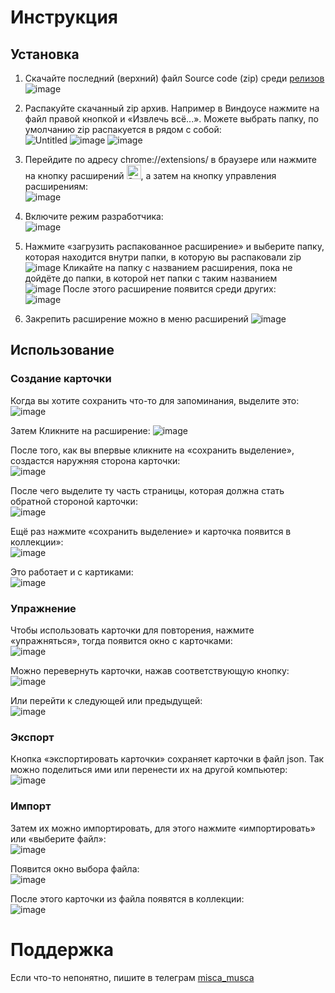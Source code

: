 # Инструкция
## Установка
1. Скачайте последний (верхний) файл Source code (zip) среди [релизов](https://github.com/Napordisch/chillcards/releases)\
![image](https://github.com/user-attachments/assets/95ee13f9-161b-469e-9e14-5de11d76bc28)

2. Распакуйте скачанный zip архив. Например в Виндоусе нажмите на файл правой кнопкой и «Извлечь всё...». Можете выбрать папку, по умолчанию zip распакуется в рядом с собой:\
![Untitled](https://github.com/user-attachments/assets/3003dec2-7dc1-4ee4-92d7-ff1bbc165530)
![image](https://github.com/user-attachments/assets/9dd3709e-9ab8-418a-b86e-c9e635712025)
![image](https://github.com/user-attachments/assets/bcc96530-37b6-446e-9cf1-2430427c8278)

4. Перейдите по адресу chrome://extensions/ в браузере или нажмите на кнопку расширений <img width="23" alt="Screenshot 2024-12-16 at 11 38 39" src="https://github.com/user-attachments/assets/52daeb6e-13c8-4d94-9281-aea2b9c7d48c" />, а затем на кнопку управления расширениям:\
![image](https://github.com/user-attachments/assets/11e6c8ff-20da-4dd2-9e9e-fcc06ef8cadc)

5. Включите режим разработчика:\
![image](https://github.com/user-attachments/assets/896c6c5d-ea0d-497e-8d9f-559d315b1ca6)

6. Нажмите «загрузить распакованное расширение» и выберите папку, которая находится внутри папки, в которую вы распаковали zip\
![image](https://github.com/user-attachments/assets/22bc0ace-7433-404e-aecb-7b8cdaca2b14)
Кликайте на папку с названием расширения, пока не дойдёте до папки, в которой нет папки с таким названием\
![image](https://github.com/user-attachments/assets/21a6957a-58be-4e0d-9b3c-5d4b79095a7f)
После этого расширение появится среди других:\
![image](https://github.com/user-attachments/assets/c80e769c-3339-4672-878d-25b70bb58e6d)

7. Закрепить расширение можно в меню расширений ![image](https://github.com/user-attachments/assets/45c5325c-97f0-4f09-a7c1-c68c0a39b147)

## Использование
### Создание карточки
Когда вы хотите сохранить что-то для запоминания, выделите это:\
![image](https://github.com/user-attachments/assets/f98fc751-4294-4a7c-a1cf-9a68d0d82735)

Затем Кликните на расширение:
![image](https://github.com/user-attachments/assets/db4ed92c-fe5c-42af-b14c-108dd8d4e6b4)

После того, как вы впервые кликните на «сохранить выделение», создастся наружняя сторона карточки:\
![image](https://github.com/user-attachments/assets/236b7060-b793-4084-8793-e4f877c5401a)

После чего выделите ту часть страницы, которая должна стать обратной стороной карточки:\
![image](https://github.com/user-attachments/assets/39fb355c-94d8-4807-a498-c001de2c4513)

Ещё раз нажмите «сохранить выделение» и карточка появится в коллекции»:\
![image](https://github.com/user-attachments/assets/dbb2be9a-aa8e-47c5-bb41-b66cb4f0b693)

Это работает и с картиками:\
![image](https://github.com/user-attachments/assets/eeb8073d-d099-4d56-b4e1-c0c7dc14d294)

### Упражнение
Чтобы использовать карточки для повторения, нажмите «упражняться», тогда появится окно с карточками:\
![image](https://github.com/user-attachments/assets/0b0b61c7-ad0e-4901-9746-9b4a9cbedc7c)

Можно перевернуть карточки, нажав соответствующую кнопку:\
![image](https://github.com/user-attachments/assets/1e1e7fba-d403-4dab-9d3d-fed60ae58131)

Или перейти к следующей или предыдущей:\
![image](https://github.com/user-attachments/assets/3adac0ce-cbfa-4d92-ad99-fa17ed6200ab)

### Экспорт
Кнопка «экспортировать карточки» сохраняет карточки в файл json. Так  можно поделиться ими или перенести их на другой компьютер:\
![image](https://github.com/user-attachments/assets/3eb212fc-5ccd-42b5-a958-394e3bf43993)

### Импорт
Затем их можно импортировать, для этого нажмите «импортировать» или «выберите файл»:\
![image](https://github.com/user-attachments/assets/203cbb76-97a8-42b6-b7fb-2a5a229027e1)

Появится окно выбора файла:\
![image](https://github.com/user-attachments/assets/959635ac-d232-447f-b498-3a80f73fb094)

После этого карточки из файла появятся в коллекции:\
![image](https://github.com/user-attachments/assets/9a402af9-b53d-421c-9d9b-6be54b8db6bb)


# Поддержка
Если что-то непонятно, пишите в телеграм [misca_musca](https://t.me/misca_musca)
